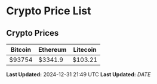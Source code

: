 # Crypto Price List

## Crypto Prices
| Bitcoin | Ethereum | Litecoin |
| ------- | -------- | -------- |
| $93754 | $3341.9 | $103.21 |
**Last Updated:** 2024-12-31 21:49 UTC
**Last Updated:** $DATE$
